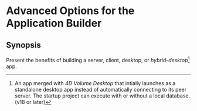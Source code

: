 # Advanced Options for the Application Builder

## Synopsis 

Present the benefits of building a server, client, desktop, or *hybrid-desktop*[^hybrid-desktop] app.

[^hybrid-desktop]: An app merged with *4D Volume Desktop* that intially launches as a standalone desktop app instead of automatically connecting to its peer server. The startup project can execute with or without a local database. (v18 or later)

